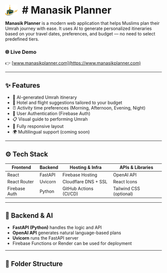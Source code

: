 <p align="left">
  <img src="Frontend/assets/ManasikLogo.png" alt="Manasik Logo" width="40" style="display:inline; vertical-align:middle; margin-right: 10px;">
  <strong style="font-size: 2rem; vertical-align: middle;"># Manasik Planner</strong>
</p>

**Manasik Planner** is a modern web application that helps Muslims plan their Umrah journey with ease. It uses AI to generate personalized itineraries based on your travel dates, preferences, and budget — no need to select predefined tiers.

### 🌐 Live Demo  
👉 [www.manasikplanner.com](https://www.manasikplanner.com)


---

## ✨ Features

- 📆 AI-generated Umrah itinerary  
- 🏨 Hotel and flight suggestions tailored to your budget  
- ⏰ Activity time preferences (Morning, Afternoon, Evening, Night)  
- 🔐 User Authentication (Firebase Auth)  
- 📋 Visual guide to performing Umrah  
- 📱 Fully responsive layout  
- 🌍 Multilingual support (coming soon)

---

## ⚙️ Tech Stack

| Frontend        | Backend     | Hosting & Infra       | APIs & Libraries         |
|----------------|-------------|------------------------|---------------------------|
| React           | FastAPI     | Firebase Hosting       | OpenAI API                |
| React Router    | Uvicorn     | Cloudflare DNS + SSL   | React Icons               |
| Firebase Auth   | Python      | GitHub Actions (CI/CD) | Tailwind CSS (optional)  |

---

## 🧠 Backend & AI

- **FastAPI (Python)** handles the logic and API  
- **OpenAI API** generates natural language-based plans  
- **Uvicorn** runs the FastAPI server  
- Firebase Functions or Render can be used for deployment

---

## 📁 Folder Structure
